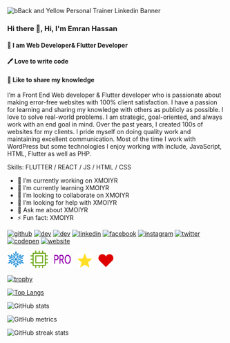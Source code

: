 
![bBack and Yellow  Personal Trainer Linkedin Banner](https://user-images.githubusercontent.com/90118958/139593486-d3b721e0-7c8e-4041-a36e-9a065362aed9.png)

### Hi there 👋, Hi, I'm Emran Hassan

#### 👑 I am Web Developer& Flutter Developer
#### 🖊️ Love to write code 
#### 🎤 Like to share my knowledge


I’m a Front End Web developer & Flutter developer who is passionate about making error-free websites with 100% client satisfaction. I have a passion for learning and sharing my knowledge with others as publicly as possible. I love to solve real-world problems. I am strategic, goal-oriented, and always work with an end goal in mind. Over the past years, I created 100s of websites for my clients. I pride myself on doing quality work and maintaining excellent communication. Most of the time I work with WordPress but some technologies I enjoy working with include, JavaScript, HTML, Flutter as well as PHP.

Skills: FLUTTER / REACT / JS / HTML / CSS

- 🔭 I’m currently working on XMOIYR 
- 🌱 I’m currently learning XMOIYR 
- 👯 I’m looking to collaborate on XMOIYR 
- 🤔 I’m looking for help with XMOIYR 
- 💬 Ask me about XMOIYR 
- ⚡ Fun fact: XMOIYR 


[<img src='https://cdn.jsdelivr.net/npm/simple-icons@3.0.1/icons/github.svg' alt='github' height='40'>](https://github.com/Emranhassan99)  [<img src='https://cdn.jsdelivr.net/npm/simple-icons@3.0.1/icons/dev-dot-to.svg' alt='dev' height='40'>](https://dev.to/Emranhassan99)  [<img src='https://cdn.jsdelivr.net/npm/simple-icons@3.0.1/icons/hashnode.svg' alt='dev' height='40'>](Emranhassan99)  [<img src='https://cdn.jsdelivr.net/npm/simple-icons@3.0.1/icons/linkedin.svg' alt='linkedin' height='40'>](https://www.linkedin.com/in/mohammad-emran-hassan-86835820b/)  [<img src='https://cdn.jsdelivr.net/npm/simple-icons@3.0.1/icons/facebook.svg' alt='facebook' height='40'>](https://www.facebook.com/Md.emran.hassan.99)  [<img src='https://cdn.jsdelivr.net/npm/simple-icons@3.0.1/icons/instagram.svg' alt='instagram' height='40'>](https://www.instagram.com/mohammad_emran_hassan/)  [<img src='https://cdn.jsdelivr.net/npm/simple-icons@3.0.1/icons/twitter.svg' alt='twitter' height='40'>](https://twitter.com/Mohamma56976447)  [<img src='https://cdn.jsdelivr.net/npm/simple-icons@3.0.1/icons/codepen.svg' alt='codepen' height='40'>](https://codepen.io/Mohamma56976447)  [<img src='https://cdn.jsdelivr.net/npm/simple-icons@3.0.1/icons/icloud.svg' alt='website' height='40'>](https://sites.google.com/view/emran-hassan)  

<a href='https://archiveprogram.github.com/'><img src='https://raw.githubusercontent.com/acervenky/animated-github-badges/master/assets/acbadge.gif' width='40' height='40'></a> <a href='https://docs.github.com/en/developers'><img src='https://raw.githubusercontent.com/acervenky/animated-github-badges/master/assets/devbadge.gif' width='40' height='40'></a> <a href='https://github.com/pricing'><img src='https://raw.githubusercontent.com/acervenky/animated-github-badges/master/assets/pro.gif' width='40' height='40'></a> <a href='https://stars.github.com/'><img src='https://raw.githubusercontent.com/acervenky/animated-github-badges/master/assets/starbadge.gif' width='35' height='35'></a> <a href='https://docs.github.com/en/github/supporting-the-open-source-community-with-github-sponsors'><img src='https://raw.githubusercontent.com/acervenky/animated-github-badges/master/assets/sponsorbadge.gif' width='35' height='35'></a> 

[![trophy](https://github-profile-trophy.vercel.app/?username=Emranhassan99)](https://github.com/ryo-ma/github-profile-trophy)

[![Top Langs](https://github-readme-stats.vercel.app/api/top-langs/?username=Emranhassan99)](https://github.com/anuraghazra/github-readme-stats)

![GitHub stats](https://github-readme-stats.vercel.app/api?username=Emranhassan99&show_icons=true&count_private=true)  

![GitHub metrics](https://metrics.lecoq.io/Emranhassan99)  

![GitHub streak stats](https://github-readme-streak-stats.herokuapp.com/?user=Emranhassan99)  

